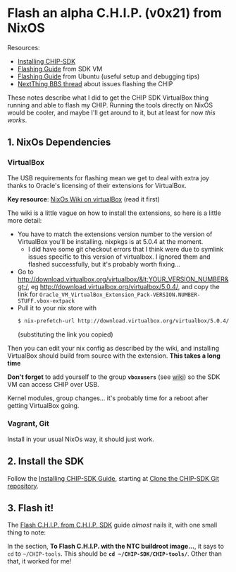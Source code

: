 # Flash an alpha C.H.I.P. (v0x21) from NixOS

Resources:

- [Installing CHIP-SDK](https://nextthingco.zendesk.com/hc/en-us/articles/210863457-Installing-C-H-I-P-SDK-)
- [Flashing Guide](https://nextthingco.zendesk.com/hc/en-us/articles/210864097-Flash-C-H-I-P-from-C-H-I-P-SDK-Virtual-Machine-) from SDK VM
- [Flashing Guide](https://nextthingco.zendesk.com/hc/en-us/articles/209757858-Flash-C-H-I-P-with-NTC-buildroot-Ubuntu-) from Ubuntu (useful setup and debugging tips)
- [NextThing BBS thread](https://bbs.nextthing.co/t/unable-to-flash-alpha-c-h-i-p/544/47) about issues flashing the CHIP

These notes describe what I did to get the CHIP SDK VirtualBox thing running and able to flash my CHIP. Running the tools directly on NixOS would be cooler, and maybe I'll get around to it, but at least for now _this works_.

## 1. NixOs Dependencies

### VirtualBox

The USB requirements for flashing mean we get to deal with extra joy thanks to Oracle's licensing of their extensions for VirtualBox.

**Key resource**: [NixOs Wiki on virtualBox](https://nixos.org/wiki/Installing_VirtualBox_on_NixOS) (read it first)

The wiki is a little vague on how to install the extensions, so here is a little more detail:

- You have to match the extensions version number to the version of VirtualBox you'll be installing. nixpkgs is at 5.0.4 at the moment.
    - I did have some git checkout errors that I think were due to symlink issues specific to this version of virtualbox. I ignored them and flashed successfully, but it's probably worth fixing...
- Go to http://download.virtualbox.org/virtualbox/&lt;YOUR_VERSION_NUMBER&gt;/, eg http://download.virtualbox.org/virtualbox/5.0.4/, and copy the link for `Oracle_VM_VirtualBox_Extension_Pack-VERSION.NUMBER-STUFF.vbox-extpack`
- Pull it to your nix store with
  ```bash
  $ nix-prefetch-url http://download.virtualbox.org/virtualbox/5.0.4/Oracle_VM_VirtualBox_Extension_Pack-5.0.4-102546.vbox-extpack`
  ```
  (substituting the link you copied)

Then you can edit your nix config as described by the wiki, and installing VirtualBox should build from source with the extension. **This takes a long time**

**Don't forget** to add yourself to the group **`vboxusers`** (see [wiki](https://nixos.org/wiki/Installing_VirtualBox_on_NixOS#Enabling_VirtualBox)) so the SDK VM can access CHIP over USB.

Kernel modules, group changes... it's probably time for a reboot after getting VirtualBox going.

### Vagrant, Git

Install in your usual NixOs way, it should just work.


## 2. Install the SDK

Follow the [Installing CHIP-SDK Guide](https://nextthingco.zendesk.com/hc/en-us/articles/210863457-Installing-C-H-I-P-SDK-), starting at [Clone the CHIP-SDK Git repository](https://nextthingco.zendesk.com/hc/en-us/articles/210863457-Installing-C-H-I-P-SDK-#user-content-clone-the-chip-sdk-git-repository).

## 3. Flash it!

The [Flash C.H.I.P. from C.H.I.P. SDK](https://nextthingco.zendesk.com/hc/en-us/articles/210864097-Flash-C-H-I-P-from-C-H-I-P-SDK-Virtual-Machine-) guide _almost_ nails it, with one small thing to note:

In the section, **To Flash C.H.I.P. with the NTC buildroot image...**, it says to `cd` to `~/CHIP-tools`. This should be **`cd ~/CHIP-SDK/CHIP-tools/`**. Other than that, it worked for me!
